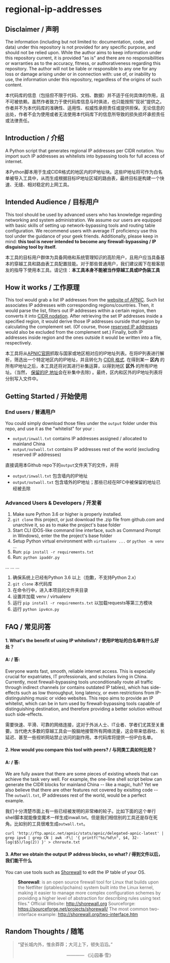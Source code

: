 # regional-ip-addresses

## Disclaimer / 声明
The information (including but not limited to: documentation, code, and data) under this repository is not provided for any specific purpose, and should not be relied upon. While the author aims to keep information under this repository current, it is provided "as is" and there are no responsibilities or warranties as to the accuracy, fitness, or authorativeness regarding this repository. The author will not be liable or responsible to any one for any loss or damage arising under or in connection with: use of, or inability to use, the information under this repository, regardless of the origins of such content.

本代码库的信息（包括但不限于代码、文档、数据）并不适于任何具体的作用，且不可被依赖。虽然作者致力于使代码库信息与时俱进，也只能按照“现状”提供之。作者并不为本代码库的准确性、适用性、权威性承担责任或提供担保。无论信息的出处，作者不会为使用或者无法使用本代码库下的信息所导致的损失损坏承担责任或法律责任。


## Introduction / 介绍

A Python script that generates regional IP addresses per CIDR notation. You import such IP addresses as whitelists into bypassing tools for full access of internet. 

本Python脚本用于生成CIDR格式的地区内的IP地址块。这些IP地址将可作为白名单被导入工具中，从而生成根据目标IP地址区域的路由表，最终目标是构建一个快速、无缝、相对稳定的上网工具。

## Intended Audience / 目标用户

This tool should be used by advanced users who has knowledge regarding networking and system administration. We assume our users are equipped with basic skills of setting up network-bypassing tools and routing table configuration. We recommend users with average IT proficiency use this tool under the guidance of your geek friends. Additionally, please keep in mind: __this tool is never intended to become any firewall-bypassing / IP disguising tool by itself.__

本工具的目标用户群体为具备网络和系统管理知识的高阶用户，且用户应当具备基本的穿越工具和路由表工具配置技能。对于那些普通用户，我们建议阁下在极客朋友的指导下使用本工具。请记住：__本工具本身不能被当作穿越工具或IP伪装工具__

## How it works / 工作原理

This tool would grab a list IP addresses from the [website of APNIC](http://ftp.apnic.net/apnic/stats/apnic/delegated-apnic-latest). Such list associates IP addresses with corresponding regions/countries. Then, it would parse the list, filters out IP addresses within a certain region, then converts it into [CIDR nodation](https://en.wikipedia.org/wiki/Classless_Inter-Domain_Routing#CIDR_notation). After retrieving the set IP addresses inside a specified region, it would derive those IP addresses ourside that region by calculating the complement set. (Of course, those [reserved IP addresses](https://en.wikipedia.org/wiki/Reserved_IP_addresses) would also be excluded from the complement set.) Finally, both IP addresses inside region and the ones outside it would be written into a file, respectively. 

本工具将从[APNIC官网](http://ftp.apnic.net/apnic/stats/apnic/delegated-apnic-latest)抓取与国家或地区相对应的IP地址列表。在将IP列表进行解析，筛选出一个特定地区内的IP地址，并且转化为 [CIDR 格式](https://en.wikipedia.org/wiki/Classless_Inter-Domain_Routing#CIDR_notation). 在得到某一 __区内__ 的所有IP地址之后，本工具还将对其进行补集运算，以得到地区 __区外__ 的所有IP地址。（当然， [保留的IP 地址](https://en.wikipedia.org/wiki/Reserved_IP_addresses)会在补集中去除) 。最终，区内和区外的IP地址列表将分别写入文件中。


## Getting Started / 开始使用

### End users / 普通用户
You could simply download those files under the `output` folder under this repo, and use it as the "whitelist" for your :
* `output/inwall.txt` contains IP addresses assigned / allocated to mainland China 
* `output/outwall.txt` contains IP addresses rest of the world (excluding reserved IP addresses)

直接调用本Github repo下的`output`文件夹下的文件，并将
* `output/inwall.txt` 包含墙内的IP地址
* `output/outwall.txt` 包含墙外的IP地址；那些已经在RFC中被保留的地址已经被去除

### Advanced Users & Developers / 开发者
1. Make sure Python 3.6 or higher is properly installed.
2. `git clone` this project, or just download the .zip file from github.com and unarchive it, so as to make the project's base folder
3. Start CLI (DOS-like command line interface, such as Command Prompt in Windows), enter the the project's base folder
4. Setup Python virtual environment with `virtualenv ...` or `python -m venv` ...
5. Run: `pip install -r requirements.txt`
6. Run: `python ipaddr.py`

... ... ... 

1. 确保系统上已经有Python 3.6 以上（抱歉，不支持Python 2.x）
2. `git clone` 本代码库
3. 在命令行中，进入本项目的文件夹目录
4. 设置并加载 venv / virtualenv
5. 运行 `pip install -r requirements.txt` 以加载requests等第三方模块
6. 运行 `python ipv4cn.py`

## FAQ / 常见问答
#### 1. What's the benefit of using IP whitelists? / 使用IP地址的白名单有什么好处？
#### A: / 答: 
Everyone wants fast, smooth, reliable internet access. This is expecially crucial for expatriates, IT professionals, and scholars living in China. Currently, most firewall-bypassing tools unconditionally route all traffic through indirect channels (or contains outdated IP tables), which has side-effects such as low thoroughput, long latency, or even restrictions from IP-distinguishing music or video websites. This repo aims to provide an IP whitelist, which can be in turn used by firewall-bypassing tools capable of distinguishing destination, and therefore providing a better solution without such side-effects.

需要快速、平滑、可靠的网络连接，这对于外派人士、IT业者、学者们尤其至关重要。当代绝大多数的穿越工具会一股脑地接管所有网络流量，这会带来低吞吐、长延迟、甚至一些视听网站禁止访问的副作用。本代码库将提供一份IP白名单。

#### 2. How would you compare this tool with peers? / 与同类工具如何比较？
#### A: / 答: 
We are fully aware that there are some pieces of existing wheels that can achieve the task very well. For example, the one-line shell script below can generate the CIDR blocks for mainland China -- like a magic, huh? Yet we also believe that there are other features not covered by exisiting code -- The `outwall.txt`, IP addresses rest of the world, would be a perfect example.

我们十分清楚市面上有一些已经被发明的非常棒的轮子。比如下面的这个单行shell脚本就能像变魔术一样生成inwall.txt。但是我们相信别的工具还是存在死角。比如别的工具很难生成`outwall.txt`。

    curl 'http://ftp.apnic.net/apnic/stats/apnic/delegated-apnic-latest' | grep ipv4 | grep CN | awk -F\| '{ printf("%s/%d\n", $4, 32-log($5)/log(2)) }' > chnroute.txt

#### 3. After we obtain the output IP address blocks, so what? / 得到文件以后，我们能干什么
You can use tools such as [Shorewall] to edit the IP table of your OS. 

[Shorewall]:#shorewall "Shorewall"
> <a name="shorewall"><b>Shorewall</b></a>: is an open source firewall tool for Linux that builds upon the Netfilter (iptables/ipchains) system built into the Linux kernel, making it easier to manage more complex configuration schemes by providing a higher level of abstraction for describing rules using text files."
> Official Website: http://shorewall.org
> Sourceforge: https://sourceforge.net/projects/shorewall/
> The most common two-interface example: http://shorewall.org/two-interface.htm

## Random Thoughts / 随笔
> “望长城内外，惟余莽莽；大河上下，顿失滔滔。”
> 
> 　　　　　　　　　　　———— 《沁园春·雪》
